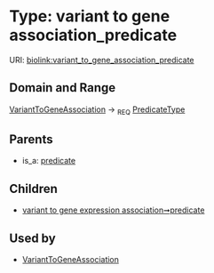 
# Type: variant to gene association_predicate




URI: [biolink:variant_to_gene_association_predicate](https://w3id.org/biolink/vocab/variant_to_gene_association_predicate)


## Domain and Range

[VariantToGeneAssociation](VariantToGeneAssociation.md) ->  <sub>REQ</sub> [PredicateType](types/PredicateType.md)

## Parents

 *  is_a: [predicate](predicate.md)

## Children

 *  [variant to gene expression association➞predicate](variant_to_gene_expression_association_predicate.md)

## Used by

 * [VariantToGeneAssociation](VariantToGeneAssociation.md)
